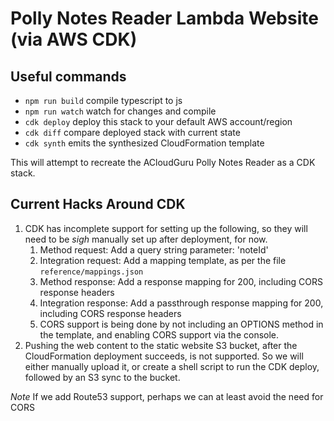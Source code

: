 # Polly Notes Reader Lambda Website (via AWS CDK)

## Useful commands

 * `npm run build`   compile typescript to js
 * `npm run watch`   watch for changes and compile
 * `cdk deploy`      deploy this stack to your default AWS account/region
 * `cdk diff`        compare deployed stack with current state
 * `cdk synth`       emits the synthesized CloudFormation template

 This will attempt to recreate the ACloudGuru Polly Notes Reader as a CDK stack.

## Current Hacks Around CDK

1. CDK has incomplete support for setting up the following, so they will need to be *sigh* manually set up after deployment, for now.
   1. Method request: Add a query string parameter: 'noteId'
   2. Integration request: Add a mapping template, as per the file `reference/mappings.json`
   3. Method response: Add a response mapping for 200, including CORS response headers
   4. Integration response: Add a passthrough response mapping for 200, including CORS response headers
   5. CORS support is being done by not including an OPTIONS method in the template, and enabling CORS support via the console.
2. Pushing the web content to the static website S3 bucket, after the CloudFormation deployment succeeds, is not supported. So we will either manually upload it, or create a shell script to run the CDK deploy, followed by an S3 sync to the bucket.

*Note* If we add Route53 support, perhaps we can at least avoid the need for CORS